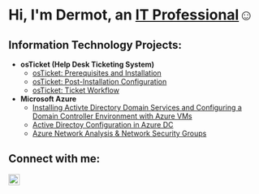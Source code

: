 <h1>Hi, I'm Dermot, an <a href="https://linkedin.com/in/dermot-behan">IT Professional</a>☺</h1>

<h2>Information Technology Projects:</h2>

- <b>osTicket (Help Desk Ticketing System)</b>
  - [osTicket: Prerequisites and Installation](https://github.com/Derm-IT/osticket-prereqs)
  - [osTicket: Post-Installation Configuration](https://github.com/Derm-IT/post-install-config)
  - [osTicket: Ticket Workflow](https://github.com/Derm-IT/ticket-workflow)
- <b>Microsoft Azure</b>
  - [Installing Activte Directory Domain Services and Configuring a Domain Controller Environment with Azure VMs](https://github.com/Derm-IT/domain-controller-azure-setup-ad)
  - [Active Directoy Configuration in Azure DC](https://github.com/Derm-IT/deploy-configure-ad)
  - [Azure Network Analysis & Network Security Groups](https://github.com/Derm-IT/azure-network-protocols)

<h2>Connect with me:</h2>

[<img align="left" alt="Dermot | LinkedIn" width="22px" src="https://cdn.jsdelivr.net/npm/simple-icons@v3/icons/linkedin.svg" />][linkedin]


[linkedin]: https://linkedin.com/in/dermot-behan
